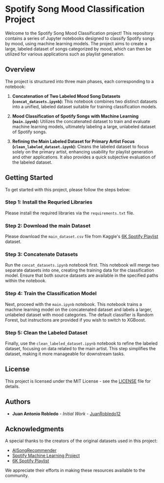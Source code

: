# Spotify Song Mood Classification Project

Welcome to the Spotify Song Mood Classification project! This repository contains a series of Jupyter notebooks designed to classify Spotify songs by mood, using machine learning models. The project aims to create a large, labeled dataset of songs categorized by mood, which can then be utilized for various applications such as playlist generation.

## Overview

The project is structured into three main phases, each corresponding to a notebook:

1. **Concatenation of Two Labeled Mood Song Datasets (`concat_datasets.ipynb`):** This notebook combines two distinct datasets into a unified, labeled dataset suitable for training classification models.

2. **Mood Classification of Spotify Songs with Machine Learning (`main.ipynb`):** Utilizes the concatenated dataset to train and evaluate machine learning models, ultimately labeling a large, unlabeled dataset of Spotify songs.

3. **Refining the Main Labeled Dataset for Primary Artist Focus (`clean_labeled_dataset.ipynb`):** Cleans the labeled dataset to focus solely on the primary artist, enhancing usability for playlist generation and other applications. It also provides a quick subjective evaluation of the labeled dataset.

## Getting Started

To get started with this project, please follow the steps below:

### Step 1: Install the Requried Libraries

Please install the required libraries via the `requirements.txt` file.

### Step 2: Download the main Dataset

Please download the `main_dataset.csv` file from Kaggle's [6K Spotify Playlist](https://www.kaggle.com/datasets/viktoriiashkurenko/278k-spotify-songs?select=main_dataset.csv) dataset.

### Step 3: Concatenate Datasets

Run the `concat_datasets.ipynb` notebook first. This notebook will merge two separate datasets into one, creating the training data for the classification model. Ensure that both source datasets are available in the specified paths within the notebook.

### Step 4: Train the Classification Model

Next, proceed with the `main.ipynb` notebook. This notebook trains a machine learning model on the concatenated dataset and labels a larger, unlabeled dataset with mood categories. The default classifier is Random Forest, but instructions are provided if you wish to switch to XGBoost.

### Step 5: Clean the Labeled Dataset

Finally, use the `clean_labeled_dataset.ipynb` notebook to refine the labeled dataset, focusing on data related to the main artist. This step simplifies the dataset, making it more manageable for downstream tasks.

## License

This project is licensed under the MIT License - see the [LICENSE](LICENSE) file for details.

## Authors

- **Juan Antonio Robledo** - _Initial Work_ - [JuanRobledo12](https://github.com/JuanRobledo12)

## Acknowledgments

A special thanks to the creators of the original datasets used in this project:

- [AISongRecommender](https://github.com/michaelmoschitto/AISongRecommender/tree/main)
- [Spotify Machine Learning Project](https://github.com/cristobalvch/Spotify-Machine-Learning)
- [6K Spotify Playlist](https://www.kaggle.com/datasets/viktoriiashkurenko/278k-spotify-songs?select=main_dataset.csv)

We appreciate their efforts in making these resources available to the community.
